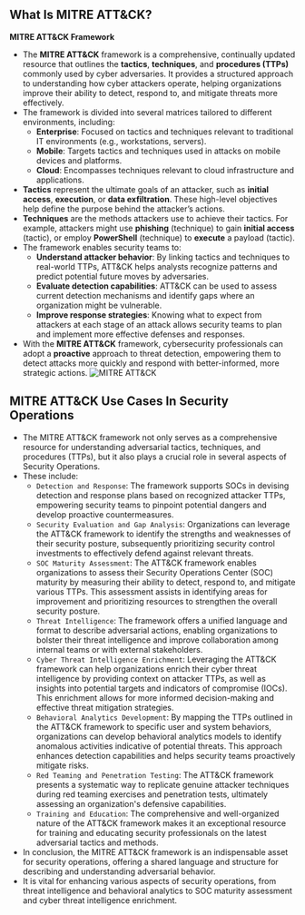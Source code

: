 ## What Is MITRE ATT&CK?
**MITRE ATT&CK Framework**
- The **MITRE ATT&CK** framework is a comprehensive, continually updated resource that outlines the **tactics**, **techniques**, and **procedures (TTPs)** commonly used by cyber adversaries. It provides a structured approach to understanding how cyber attackers operate, helping organizations improve their ability to detect, respond to, and mitigate threats more effectively.
- The framework is divided into several matrices tailored to different environments, including:
    - **Enterprise**: Focused on tactics and techniques relevant to traditional IT environments (e.g., workstations, servers).
    - **Mobile**: Targets tactics and techniques used in attacks on mobile devices and platforms.
    - **Cloud**: Encompasses techniques relevant to cloud infrastructure and applications.
- **Tactics** represent the ultimate goals of an attacker, such as **initial access**, **execution**, or **data exfiltration**. These high-level objectives help define the purpose behind the attacker’s actions.
- **Techniques** are the methods attackers use to achieve their tactics. For example, attackers might use **phishing** (technique) to gain **initial access** (tactic), or employ **PowerShell** (technique) to **execute** a payload (tactic).
- The framework enables security teams to:
    - **Understand attacker behavior**: By linking tactics and techniques to real-world TTPs, ATT&CK helps analysts recognize patterns and predict potential future moves by adversaries.
    - **Evaluate detection capabilities**: ATT&CK can be used to assess current detection mechanisms and identify gaps where an organization might be vulnerable.
    - **Improve response strategies**: Knowing what to expect from attackers at each stage of an attack allows security teams to plan and implement more effective defenses and responses.
- With the **MITRE ATT&CK** framework, cybersecurity professionals can adopt a **proactive** approach to threat detection, empowering them to detect attacks more quickly and respond with better-informed, more strategic actions.
![MITRE ATT&CK](https://academy.hackthebox.com/storage/modules/211/MITRE.gif)



## MITRE ATT&CK Use Cases In Security Operations
- The MITRE ATT&CK framework not only serves as a comprehensive resource for understanding adversarial tactics, techniques, and procedures (TTPs), but it also plays a crucial role in several aspects of Security Operations.
- These include:
	- `Detection and Response`: The framework supports SOCs in devising detection and response plans based on recognized attacker TTPs, empowering security teams to pinpoint potential dangers and develop proactive countermeasures.
	- `Security Evaluation and Gap Analysis`: Organizations can leverage the ATT&CK framework to identify the strengths and weaknesses of their security posture, subsequently prioritizing security control investments to effectively defend against relevant threats.
	- `SOC Maturity Assessment`: The ATT&CK framework enables organizations to assess their Security Operations Center (SOC) maturity by measuring their ability to detect, respond to, and mitigate various TTPs. This assessment assists in identifying areas for improvement and prioritizing resources to strengthen the overall security posture.
	- `Threat Intelligence`: The framework offers a unified language and format to describe adversarial actions, enabling organizations to bolster their threat intelligence and improve collaboration among internal teams or with external stakeholders.
	- `Cyber Threat Intelligence Enrichment`: Leveraging the ATT&CK framework can help organizations enrich their cyber threat intelligence by providing context on attacker TTPs, as well as insights into potential targets and indicators of compromise (IOCs). This enrichment allows for more informed decision-making and effective threat mitigation strategies.
	- `Behavioral Analytics Development`: By mapping the TTPs outlined in the ATT&CK framework to specific user and system behaviors, organizations can develop behavioral analytics models to identify anomalous activities indicative of potential threats. This approach enhances detection capabilities and helps security teams proactively mitigate risks.
	- `Red Teaming and Penetration Testing`: The ATT&CK framework presents a systematic way to replicate genuine attacker techniques during red teaming exercises and penetration tests, ultimately assessing an organization's defensive capabilities.
	- `Training and Education`: The comprehensive and well-organized nature of the ATT&CK framework makes it an exceptional resource for training and educating security professionals on the latest adversarial tactics and methods.
- In conclusion, the MITRE ATT&CK framework is an indispensable asset for security operations, offering a shared language and structure for describing and understanding adversarial behavior. 
- It is vital for enhancing various aspects of security operations, from threat intelligence and behavioral analytics to SOC maturity assessment and cyber threat intelligence enrichment.